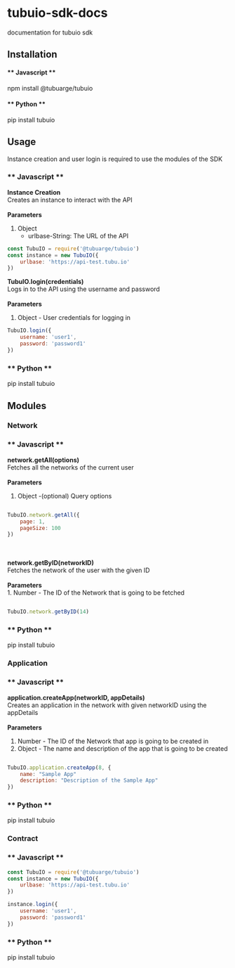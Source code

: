 # tubuio-sdk-docs
documentation for tubuio sdk
## Installation
<!-- tabs:start -->

#### ** Javascript **

npm install @tubuarge/tubuio

#### ** Python **

pip install tubuio


<!-- tabs:end -->

## Usage

Instance creation and user login is required to use the modules of the SDK
<!-- tabs:start -->

### ** Javascript **

<strong>Instance Creation </strong>
<br>
Creates an instance to interact with the API
<br>
<br>
<strong>Parameters</strong>
<br>
 1. Object <br>
    - urlbase-String: The URL of the API 

```js
const TubuIO = require('@tubuarge/tubuio')
const instance = new TubuIO({
    urlbase: 'https://api-test.tubu.io'
})
```

<strong> TubuIO.login(credentials) </strong>
<br>
Logs in to the API using the username and password
<br>
<br>
<strong>Parameters</strong>
<br>
 1. Object - User credentials for logging in <br>

```js
TubuIO.login({
    username: 'user1',
    password: 'password1'
})
```

### ** Python **

pip install tubuio


<!-- tabs:end -->

## Modules

### Network
<!-- tabs:start -->

### ** Javascript **
<strong> network.getAll(options)</strong>
<br>
Fetches all the networks of the current user
<br>
<br>
<strong>Parameters</strong>
<br>
 1. Object -(optional) Query options<br>


```js

TubuIO.network.getAll({
    page: 1,
    pageSize: 100
})

```
<br>
<br>
<strong> network.getByID(networkID)</strong>
<br>
Fetches the network of the user with the given ID 
<br>
<br>
<strong>Parameters</strong>
<br>
 1. Number - The ID of the Network that is going to be fetched <br>

```js

TubuIO.network.getByID(14)

```
### ** Python **

pip install tubuio


<!-- tabs:end -->
### Application
<!-- tabs:start -->

### ** Javascript **
<strong> application.createApp(networkID, appDetails)</strong>
<br>
Creates an application in the network with given networkID using the appDetails
<br>
<br>
<strong>Parameters</strong>
<br>
 1. Number - The ID of the Network that app is going to be created in <br>
 2. Object - The name and description of the app that is going to be created <br>

```js

TubuIO.application.createApp(8, {
    name: "Sample App"
    description: "Description of the Sample App"
})
```
### ** Python **

pip install tubuio


<!-- tabs:end -->
### Contract
<!-- tabs:start -->

### ** Javascript **

```js
const TubuIO = require('@tubuarge/tubuio')
const instance = new TubuIO({
    urlbase: 'https://api-test.tubu.io'
})

instance.login({
    username: 'user1',
    password: 'password1'
})
```
### ** Python **

pip install tubuio


<!-- tabs:end -->